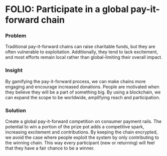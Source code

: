 # FOLIO: Participate in a global pay-it-forward chain

### Problem
Traditional pay-it-forward chains can raise charitable funds, but they are often vulnerable to exploitation. Additionally, they tend to lack excitement, and most efforts remain local rather than global-limiting their overall impact.

### Insight
By gamifying the pay-it-forward process, we can make chains more engaging and encourage increased donations. People are motivated when they believe they will be a part of something big. By using a blockchain, we can expand the scope to be worldwide, amplifying reach and participation.


### Solution
Create a global pay-it-forward competition on consumer payment rails. The potential to win a portion of the prize pot adds a competitive spark, increasing excitement and contributions. By keeping the chain encrypted, we avoid the case where people exploit the system by only contributing to the winning chain. This way every participant (new or returning) will feel that they have a fair chance to be a winner.